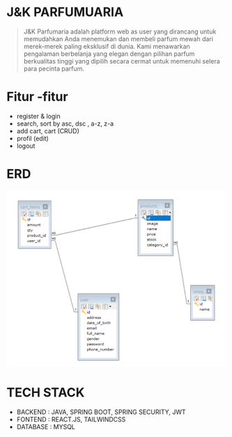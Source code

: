 # J&K PARFUMUARIA

> J&K Parfumaria adalah platform web as user yang dirancang untuk memudahkan Anda menemukan dan membeli parfum mewah dari merek-merek paling eksklusif di dunia. Kami menawarkan pengalaman berbelanja yang elegan dengan pilihan parfum berkualitas tinggi yang dipilih secara cermat untuk memenuhi selera para pecinta parfum.

# Fitur -fitur 
- register & login
- search, sort by asc, dsc , a-z, z-a
- add cart, cart (CRUD)
- profil (edit)
- logout 
  
# ERD
![erd](erd.png)

# TECH STACK
- BACKEND  : JAVA, SPRING BOOT, SPRING SECURITY, JWT
- FONTEND  : REACT.JS, TAILWINDCSS
- DATABASE : MYSQL